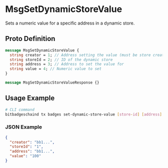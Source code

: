 # MsgSetDynamicStoreValue

Sets a numeric value for a specific address in a dynamic store.

## Proto Definition

```protobuf
message MsgSetDynamicStoreValue {
  string creator = 1; // Address setting the value (must be store creator)
  string storeId = 2; // ID of the dynamic store
  string address = 3; // Address to set the value for
  string value = 4; // Numeric value to set
}

message MsgSetDynamicStoreValueResponse {}
```

## Usage Example

```bash
# CLI command
bitbadgeschaind tx badges set-dynamic-store-value [store-id] [address] [value] --from creator-key
```

### JSON Example
```json
{
  "creator": "bb1...",
  "storeId": "1",
  "address": "bb1...",
  "value": "100"
}
```